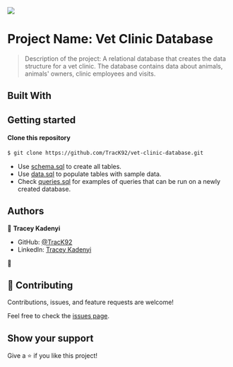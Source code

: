![](https://img.shields.io/badge/Microverse-blueviolet)

# Project Name: Vet Clinic Database

> Description of the project: A relational database that creates the data structure for a vet clinic. The database contains data about animals, animals' owners, clinic employees and visits. 

## Built With


## Getting started

#### Clone this repository

```bash
$ git clone https://github.com/TracK92/vet-clinic-database.git
```

- Use [schema.sql](./schema.sql) to create all tables.
- Use [data.sql](./data.sql) to populate tables with sample data.
- Check [queries.sql](./queries.sql) for examples of queries that can be run on a newly created database. 

## Authors

👤 **Tracey Kadenyi**

- GitHub: [@TracK92](https://github.com/TracK92)
- LinkedIn: [Tracey Kadenyi](https://www.linkedin.com/in/tracey-kadenyi/)

👤
## 🤝 Contributing

Contributions, issues, and feature requests are welcome!

Feel free to check the [issues page](../../issues/).

## Show your support

Give a ⭐️ if you like this project!
